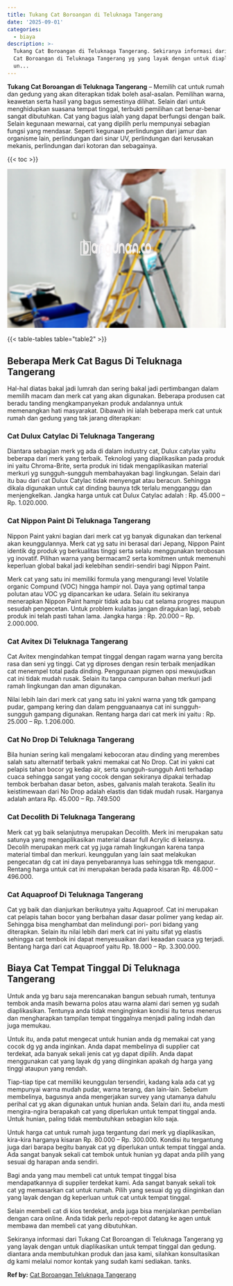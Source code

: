 ```yaml
---
title: Tukang Cat Boroangan di Teluknaga Tangerang
date: '2025-09-01'
categories:
  - biaya
description: >-
  Tukang Cat Boroangan di Teluknaga Tangerang. Sekiranya informasi dari Tukang
  Cat Boroangan di Teluknaga Tangerang yg yang layak dengan untuk diaplikasikan
  un...
---
```


**Tukang Cat Boroangan di Teluknaga Tangerang** – Memilih cat untuk rumah dan gedung yang akan diterapkan tidak boleh asal-asalan. Pemilihan warna, keawetan serta hasil yang bagus semestinya dilihat. Selain dari untuk menghidupkan suasana tempat tinggal, terbukti pemilihan cat benar-benar sangat dibutuhkan. Cat yang bagus ialah yang dapat berfungsi dengan baik. Selain kegunaan mewarnai, cat yang dipilih perlu mempunyai sebagian fungsi yang mendasar. Seperti kegunaan perlindungan dari jamur dan organisme lain, perlindungan dari sinar UV, perlindungan dari kerusakan mekanis, perlindungan dari kotoran dan sebagainya.

{{< toc >}}

![Tukang Cat Boroangan di Teluknaga Tangerang](/images/jasa-cat-murah14.png)

{{< table-tables table="table2" >}}

## Beberapa Merk Cat Bagus Di Teluknaga Tangerang

Hal-hal diatas bakal jadi lumrah dan sering bakal jadi pertimbangan dalam memilih macam dan merk cat yang akan digunakan. Beberapa produsen cat beradu tanding mengkampanyekan produk andalannya untuk memenangkan hati masyarakat. Dibawah ini ialah beberapa merk cat untuk rumah dan gedung yang tak jarang diterapkan:

### Cat Dulux Catylac Di Teluknaga Tangerang

Diantara sebagian merk yg ada di dalam industry cat, Dulux catylax yaitu beberapa dari merk yang terbaik. Teknologi yang diaplikasikan pada produk ini yaitu Chroma-Brite, serta produk ini tidak mengaplikasikan material merkuri yg sungguh-sungguh membahayakan bagi lingkungan. Selain dari itu bau dari cat Dulux Catylac tidak menyengat atau beracun. Sehingga dikala digunakan untuk cat dinding baunya tdk terlalu mengganggu dan menjengkelkan. Jangka harga untuk cat Dulux Catylac adalah : Rp. 45.000 – Rp. 1.020.000.

### Cat Nippon Paint Di Teluknaga Tangerang

Nippon Paint yakni bagian dari merk cat yg banyak digunakan dan terkenal akan keunggulannya. Merk cat yg satu ini berasal dari Jepang, Nippon Paint identik dg produk yg berkualitas tinggi serta selalu menggunakan terobosan yg inovatif. Pilihan warna yang bermacam2 serta komitmen untuk memenuhi keperluan global bakal jadi kelebihan sendiri-sendiri bagi Nippon Paint.

Merk cat yang satu ini memiliki formula yang mengurangi level Volatile organic Compund (VOC) hingga hampir nol. Daya yang optimal tanpa polutan atau VOC yg dipancarkan ke udara. Selain itu sekiranya menerapkan Nippon Paint hampir tidak ada bau cat selama progres maupun sesudah pengecetan. Untuk problem kulaitas jangan diragukan lagi, sebab produk ini telah pasti tahan lama. Jangka harga : Rp. 20.000 – Rp. 2.000.000.

### Cat Avitex Di Teluknaga Tangerang

Cat Avitex mengindahkan tempat tinggal dengan ragam warna yang bercita rasa dan seni yg tinggi. Cat yg diproses dengan resin terbaik menjadikan cat menempel total pada dinding. Penggunaan pigmen opsi mewujudkan cat ini tidak mudah rusak. Selain itu tanpa campuran bahan merkuri jadi ramah lingkungan dan aman digunakan.

Nilai lebih lain dari merk cat yang satu ini yakni warna yang tdk gampang pudar, gampang kering dan dalam pengguanaanya cat ini sungguh-sungguh gampang digunakan. Rentang harga dari cat merk ini yaitu : Rp. 25.000 – Rp. 1.206.000.

### Cat No Drop Di Teluknaga Tangerang

Bila hunian sering kali mengalami kebocoran atau dinding yang merembes salah satu alternatif terbaik yakni memakai cat No Drop. Cat ini yakni cat pelapis tahan bocor yg kedap air, serta sungguh-sungguh Anti terhadap cuaca sehingga sangat yang cocok dengan sekiranya dipakai terhadap tembok berbahan dasar beton, asbes, galvanis malah terakota. Sealin itu keistimewaan dari No Drop adalah elastis dan tidak mudah rusak. Harganya adalah antara Rp. 45.000 – Rp. 749.500

### Cat Decolith Di Teluknaga Tangerang

Merk cat yg baik selanjutnya merupakan Decolith. Merk ini merupakan satu satunya yang mengaplikasikan material dasar full Acrylic di kelasnya. Decolih merupakan merk cat yg juga ramah lingkungan karena tanpa material timbal dan merkuri. keunggulan yang lain saat melakukan pengecatan dg cat ini daya penyebarannya luas sehingga tdk mengapur. Rentang harga untuk cat ini merupakan berada pada kisaran Rp. 48.000 – 496.000.

### Cat Aquaproof Di Teluknaga Tangerang

Cat yg baik dan dianjurkan berikutnya yaitu Aquaproof. Cat ini merupakan cat pelapis tahan bocor yang berbahan dasar dasar polimer yang kedap air. Sehingga bisa menghambat dan melindungi pori- pori bidang yang diterapkan. Selain itu nilai lebih dari merk cat ini yaitu sifat yg elastis sehingga cat tembok ini dapat menyesuaikan dari keaadan cuaca yg terjadi. Bentang harga dari cat Aquaproof yaitu Rp. 18.000 – Rp. 3.300.000.

## Biaya Cat Tempat Tinggal Di Teluknaga Tangerang

Untuk anda yg baru saja merencanakan bangun sebuah rumah, tentunya tembok anda masih bewarna polos atau warna alami dari semen yg sudah diaplikasikan. Tentunya anda tidak menginginkan kondisi itu terus menerus dan mengharapkan tampilan tempat tinggalnya menjadi paling indah dan juga memukau.

Untuk itu, anda patut mengecat untuk hunian anda dg memakai cat yang cocok dg yg anda inginkan. Anda dapat membelinya di supplier cat terdekat, ada banyak sekali jenis cat yg dapat dipilih. Anda dapat menggunakan cat yang layak dg yang diinginkan apakah dg harga yang tinggi ataupun yang rendah.

Tiap-tiap tipe cat memiliki keunggulan tersendiri, kadang kala ada cat yg mempunyai warna mudah pudar, warna terang, dan lain-lain. Sebelum membelinya, bagusnya anda mengerjakan survey yang utamanya dahulu perihal cat yg akan digunakan untuk hunian anda. Selain dari itu, anda mesti mengira-ngira berapakah cat yang diperlukan untuk tempat tinggal anda. Untuk hunian, paling tidak membutuhkan sebagian kilo saja.

Untuk harga cat untuk rumah juga tergantung dari merk yg diaplikasikan, kira-kira harganya kisaran Rp. 80.000 – Rp. 300.000. Kondisi itu tergantung juga dari barapa begitu banyak cat yg diperlukan untuk tempat tinggal anda. Ada sangat banyak sekali cat tembok untuk hunian yg dapat anda pilih yang sesuai dg harapan anda sendiri.

Bagi anda yang mau membeli cat untuk tempat tinggal bisa mendapatkannya di supplier terdekat kami. Ada sangat banyak sekali tok cat yg memasarkan cat untuk rumah. Pilih yang sesuai dg yg diinginkan dan yang layak dengan dg keperluan untuk cat untuk tempat tinggal.

Selain membeli cat di kios terdekat, anda juga bisa menjalankan pembelian dengan cara online. Anda tidak perlu repot-repot datang ke agen untuk membawa dan membeli cat yang dibutuhkan.

Sekiranya informasi dari Tukang Cat Boroangan di Teluknaga Tangerang yg yang layak dengan untuk diaplikasikan untuk tempat tinggal dan gedung. diantara anda membutuhkan produk dan jasa kami, silahkan konsultasikan dg kami melalui nomor kontak yang sudah kami sediakan. tanks.

**Ref by:** [Cat Boroangan Teluknaga Tangerang](https://id.wikipedia.org/wiki/Cat)
